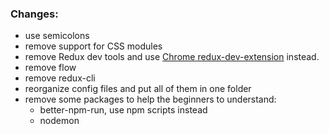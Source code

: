 ### Changes:

- use semicolons
- remove support for CSS modules
- remove Redux dev tools and use [Chrome redux-dev-extension](https://github.com/zalmoxisus/redux-devtools-extension) instead.
- remove flow
- remove redux-cli
- reorganize config files and put all of them in one folder
- remove some packages to help the beginners to understand:
    * better-npm-run, use npm scripts instead
    * nodemon

